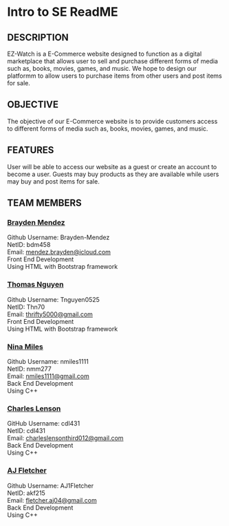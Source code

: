 # **Intro to SE ReadME**

## DESCRIPTION
EZ-Watch is a E-Commerce website designed to function as a digital marketplace that allows user to sell and purchase different forms of media such as, books, movies, games, and music. We hope to design our platformm to allow users to purchase items from other users and post items for sale.

## OBJECTIVE 
The objective of our E-Commerce website is to provide customers access to different forms of media such as, books, movies, games, and music. 

## FEATURES
User will be able to access our website as a guest or create an account to become a user. Guests may buy products as they are available while users may buy and post items for sale. 


## TEAM MEMBERS
### <ins>Brayden Mendez</ins> 
Github Username: Brayden-Mendez  
NetID: bdm458  
Email: mendez.brayden@icloud.com  
Front End Development  
Using HTML with Bootstrap framework

### <ins>Thomas Nguyen</ins>
Github Username: Tnguyen0525  
NetID: Thn70    
Email: thrifty5000@gmail.com  
Front End Development  
Using HTML with Bootstrap framework


### <ins>Nina Miles</ins>
Github Username: nmiles1111  
NetID: nmm277    
Email: nmiles1111@gmail.com  
Back End Development  
Using C++


### <ins>Charles Lenson</ins>
GitHub Username: cdl431  
NetID: cdl431   
Email: charleslensonthird012@gmail.com  
Back End Development  
Using C++


### <ins>AJ Fletcher
Github Username: AJ1Fletcher  
NetID: akf215  
Email: fletcher.aj04@gmail.com  
Back End Development  
Using C++  

